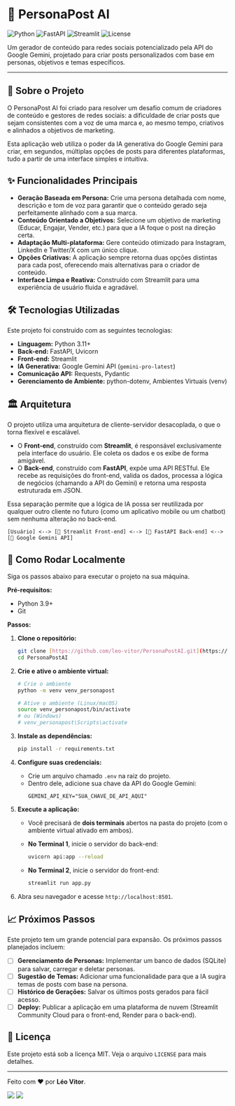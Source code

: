 # 🤖 PersonaPost AI

![Python](https://img.shields.io/badge/Python-3.11+-blue?style=for-the-badge&logo=python)
![FastAPI](https://img.shields.io/badge/FastAPI-0.103-green?style=for-the-badge&logo=fastapi)
![Streamlit](https://img.shields.io/badge/Streamlit-1.27-red?style=for-the-badge&logo=streamlit)
![License](https://img.shields.io/badge/License-MIT-yellow.svg?style=for-the-badge)

Um gerador de conteúdo para redes sociais potencializado pela API do Google Gemini, projetado para criar posts personalizados com base em personas, objetivos e temas específicos.

---

## 🎯 Sobre o Projeto

O PersonaPost AI foi criado para resolver um desafio comum de criadores de conteúdo e gestores de redes sociais: a dificuldade de criar posts que sejam consistentes com a voz de uma marca e, ao mesmo tempo, criativos e alinhados a objetivos de marketing.

Esta aplicação web utiliza o poder da IA generativa do Google Gemini para criar, em segundos, múltiplas opções de posts para diferentes plataformas, tudo a partir de uma interface simples e intuitiva.

## ✨ Funcionalidades Principais

* **Geração Baseada em Persona:** Crie uma persona detalhada com nome, descrição e tom de voz para garantir que o conteúdo gerado seja perfeitamente alinhado com a sua marca.
* **Conteúdo Orientado a Objetivos:** Selecione um objetivo de marketing (Educar, Engajar, Vender, etc.) para que a IA foque o post na direção certa.
* **Adaptação Multi-plataforma:** Gere conteúdo otimizado para Instagram, LinkedIn e Twitter/X com um único clique.
* **Opções Criativas:** A aplicação sempre retorna duas opções distintas para cada post, oferecendo mais alternativas para o criador de conteúdo.
* **Interface Limpa e Reativa:** Construído com Streamlit para uma experiência de usuário fluida e agradável.

## 🛠️ Tecnologias Utilizadas

Este projeto foi construído com as seguintes tecnologias:

* **Linguagem:** Python 3.11+
* **Back-end:** FastAPI, Uvicorn
* **Front-end:** Streamlit
* **IA Generativa:** Google Gemini API (`gemini-pro-latest`)
* **Comunicação API:** Requests, Pydantic
* **Gerenciamento de Ambiente:** python-dotenv, Ambientes Virtuais (venv)

## 🏛️ Arquitetura

O projeto utiliza uma arquitetura de cliente-servidor desacoplada, o que o torna flexível e escalável.

* O **Front-end**, construído com **Streamlit**, é responsável exclusivamente pela interface do usuário. Ele coleta os dados e os exibe de forma amigável.
* O **Back-end**, construído com **FastAPI**, expõe uma API RESTful. Ele recebe as requisições do front-end, valida os dados, processa a lógica de negócios (chamando a API do Gemini) e retorna uma resposta estruturada em JSON.

Essa separação permite que a lógica de IA possa ser reutilizada por qualquer outro cliente no futuro (como um aplicativo mobile ou um chatbot) sem nenhuma alteração no back-end.

```
[Usuário] <--> [🎈 Streamlit Front-end] <--> [🚀 FastAPI Back-end] <--> [🧠 Google Gemini API]
```

## 🚀 Como Rodar Localmente

Siga os passos abaixo para executar o projeto na sua máquina.

**Pré-requisitos:**
* Python 3.9+
* Git

**Passos:**

1.  **Clone o repositório:**
    ```bash
    git clone [https://github.com/leo-vitor/PersonaPostAI.git](https://github.com/leo-vitor/PersonaPostAI.git)
    cd PersonaPostAI
    ```

2.  **Crie e ative o ambiente virtual:**
    ```bash
    # Crie o ambiente
    python -m venv venv_personapost

    # Ative o ambiente (Linux/macOS)
    source venv_personapost/bin/activate
    # ou (Windows)
    # venv_personapost\Scripts\activate
    ```

3.  **Instale as dependências:**
    ```bash
    pip install -r requirements.txt
    ```

4.  **Configure suas credenciais:**
    * Crie um arquivo chamado `.env` na raiz do projeto.
    * Dentro dele, adicione sua chave da API do Google Gemini:
        ```
        GEMINI_API_KEY="SUA_CHAVE_DE_API_AQUI"
        ```

5.  **Execute a aplicação:**
    * Você precisará de **dois terminais** abertos na pasta do projeto (com o ambiente virtual ativado em ambos).

    * **No Terminal 1**, inicie o servidor do back-end:
        ```bash
        uvicorn api:app --reload
        ```

    * **No Terminal 2**, inicie o servidor do front-end:
        ```bash
        streamlit run app.py
        ```

6.  Abra seu navegador e acesse `http://localhost:8501`.

## 📈 Próximos Passos

Este projeto tem um grande potencial para expansão. Os próximos passos planejados incluem:

* [ ] **Gerenciamento de Personas:** Implementar um banco de dados (SQLite) para salvar, carregar e deletar personas.
* [ ] **Sugestão de Temas:** Adicionar uma funcionalidade para que a IA sugira temas de posts com base na persona.
* [ ] **Histórico de Gerações:** Salvar os últimos posts gerados para fácil acesso.
* [ ] **Deploy:** Publicar a aplicação em uma plataforma de nuvem (Streamlit Community Cloud para o front-end, Render para o back-end).

## 📄 Licença

Este projeto está sob a licença MIT. Veja o arquivo `LICENSE` para mais detalhes.

---

Feito com ❤️ por **Léo Vitor**.

[<img src="https://img.shields.io/badge/linkedin-%230077B5.svg?&style=for-the-badge&logo=linkedin&logoColor=white" />](https://www.linkedin.com/in/leo-vitor/)
[<img src="https://img.shields.io/badge/github-%23121011.svg?&style=for-the-badge&logo=github&logoColor=white" />](https://github.com/leo-vitor)

